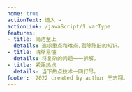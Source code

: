 ```yaml
---
home: true
actionText: 进入 →
actionLink: /javaScript/1.varType
features:
- title: 简洁至上
  details: 追求重点和难点,剔除陈旧的知识。
- title: 清晰易懂
  details: 将复杂的问题一一拆解。
- title: 紧跟热点
  details: 当下热点技术一网打尽。
footer:  2022 created by author 王志翔。
---
```

